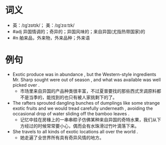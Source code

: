 # 词义
- 英：/ɪɡˈzɒtɪk/； 美：/ɪɡˈzɑːtɪk/
- #adj 异国情调的；奇异的；异国风味的；来自异国(尤指热带国家)的
- #n 舶来品，外来物，外来品种；外来语
# 例句
- Exotic produce was in abundance , but the Western-style ingredients Mr. Sharp sought were out of season , and what was available was well picked over .
	- 市场里来自异国的产品种类很丰富，不过夏普要找的那些西式烹调原料都不是当季的，能找到的也只有被人家挑剩下的了。
- The rafters sprouted dangling bunches of dumplings like some strange exotic fruits and we would tread carefully underneath , avoiding the occasional drop of water sliding off the bamboo leaves .
	- 记忆中挂在房椽上的一串串粽子仿佛某种来自异国的奇特水果，我们从下方经过的时候常常要小心，偶而会有水珠滑过竹叶滴落下来。
- She travels to all kinds of exotic locations all over the world .
	- 她走遍了全世界所有具有奇异风情的地方。
